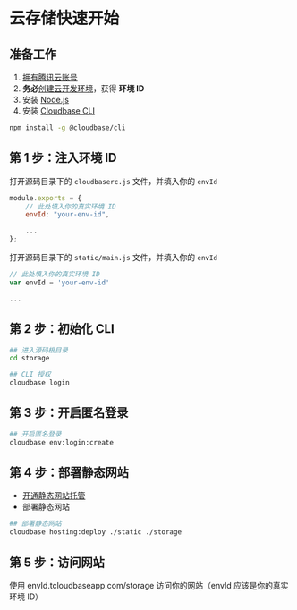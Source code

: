 # 云存储快速开始

## 准备工作
1. [拥有腾讯云账号](https://docs.cloudbase.net/quick-start/create-env.html)
2. **务必**[创建云开发环境](https://docs.cloudbase.net/quick-start/create-env.html)，获得 **环境 ID**
3. 安装 [Node.js](https://nodejs.org/en/)
4. 安装 [Cloudbase CLI](https://docs.cloudbase.net/quick-start/install-cli.html)

```sh
npm install -g @cloudbase/cli
```

## 第 1 步：注入环境 ID

打开源码目录下的 `cloudbaserc.js` 文件，并填入你的 `envId`

```js
module.exports = {
    // 此处填入你的真实环境 ID
    envId: "your-env-id",

    ...
};
```

打开源码目录下的 `static/main.js` 文件，并填入你的 `envId`

```js
// 此处填入你的真实环境 ID
var envId = 'your-env-id'

...
```

## 第 2 步：初始化 CLI

```sh
## 进入源码根目录
cd storage

## CLI 授权
cloudbase login
```

## 第 3 步：开启匿名登录

```sh
## 开启匿名登录
cloudbase env:login:create
```

## 第 4 步：部署静态网站

* [开通静态网站托管](https://console.cloud.tencent.com/tcb/hosting)
* 部署静态网站

```sh
## 部署静态网站
cloudbase hosting:deploy ./static ./storage
```

## 第 5 步：访问网站

使用 envId.tcloudbaseapp.com/storage 访问你的网站（envId 应该是你的真实环境 ID）